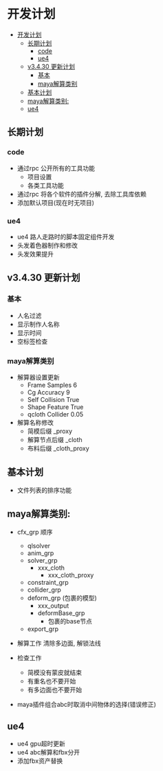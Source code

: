 # 开发计划

- [开发计划](#开发计划)
    - [长期计划](#长期计划)
        - [code](#code)
        - [ue4](#ue4)
    - [v3.4.30 更新计划](#v3430-更新计划)
        - [基本](基本)
        - [maya解算类别](#maya解算类别)
    - [基本计划](#基本计划)
    - [maya解算类别:](#maya解算类别-1)
    - [ue4](#ue4-1)

## 长期计划

### code

- 通过rpc 公开所有的工具功能
    - 项目设置
    - 各类工具功能
- 通过rpc 将各个软件的插件分解, 去除工具库依赖
- 添加默认项目(现在时无项目)

### ue4

- ue4 路人走路时的脚本固定组件开发
- 头发着色器制作和修改
- 头发效果提升

## v3.4.30 更新计划

### 基本

- 人名过滤
- 显示制作人名称
- 显示时间
- 空标签检查

### maya解算类别

- 解算器设置更新
    - Frame Samples 6
    - Cg Accuracy 9
    - Self Collision True
    - Shape Feature True
    - qcloth Collider 0.05
- 解算名称修改
    - 简模后缀 _proxy
    - 解算节点后缀 _cloth
    - 布料后缀 _cloth_proxy

## 基本计划

- 文件列表的排序功能

## maya解算类别:

- cfx_grp 顺序
    - qlsolver
    - anim_grp
    - solver_grp
        - xxx_cloth
            - xxx_cloth_proxy
    - constraint_grp
    - collider_grp
    - deform_grp  (包裹的模型)
        - xxx_output
        - deformBase_grp
            - 包裹的base节点
    - export_grp


- 解算工作 清除多边面, 解锁法线
- 检查工作
    - 简模没有蒙皮就结束
    - 有重名也不要开始
    - 有多边面也不要开始

* maya插件组合abc时取消中间物体的选择(错误修正)

## ue4

* ue4 gpu超时更新
* ue4 abc解算和fbx分开
* 添加fbx资产替换


